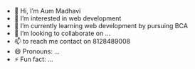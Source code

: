 - 👋 Hi, I’m Aum Madhavi
- 👀 I’m interested in web development
- 🌱 I’m currently learning web development by pursuing BCA
- 💞️ I’m looking to collaborate on ...
- 📫 to reach me contact on 8128489008
- 😄 Pronouns: ...
- ⚡ Fun fact: ...

<!---
aummadhavi/aummadhavi is a ✨ special ✨ repository because its `README.md` (this file) appears on your GitHub profile.
You can click the Preview link to take a look at your changes.
--->
